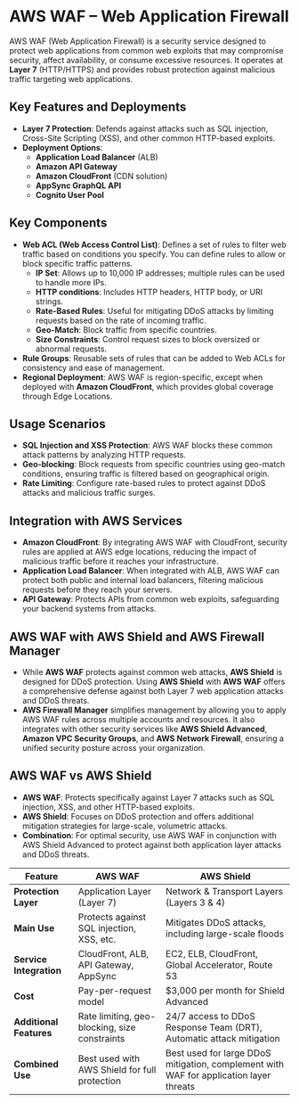 # AWS WAF – Web Application Firewall

AWS WAF (Web Application Firewall) is a security service designed to protect web applications from common web exploits that may compromise security, affect availability, or consume excessive resources. It operates at **Layer 7** (HTTP/HTTPS) and provides robust protection against malicious traffic targeting web applications.

## Key Features and Deployments
- **Layer 7 Protection**: Defends against attacks such as SQL injection, Cross-Site Scripting (XSS), and other common HTTP-based exploits.
- **Deployment Options**:
  - **Application Load Balancer** (ALB)
  - **Amazon API Gateway**
  - **Amazon CloudFront** (CDN solution)
  - **AppSync GraphQL API**
  - **Cognito User Pool**

## Key Components
- **Web ACL (Web Access Control List)**: Defines a set of rules to filter web traffic based on conditions you specify. You can define rules to allow or block specific traffic patterns.
  - **IP Set**: Allows up to 10,000 IP addresses; multiple rules can be used to handle more IPs.
  - **HTTP conditions**: Includes HTTP headers, HTTP body, or URI strings.
  - **Rate-Based Rules**: Useful for mitigating DDoS attacks by limiting requests based on the rate of incoming traffic.
  - **Geo-Match**: Block traffic from specific countries.
  - **Size Constraints**: Control request sizes to block oversized or abnormal requests.
- **Rule Groups**: Reusable sets of rules that can be added to Web ACLs for consistency and ease of management.
- **Regional Deployment**: AWS WAF is region-specific, except when deployed with **Amazon CloudFront**, which provides global coverage through Edge Locations.

## Usage Scenarios
- **SQL Injection and XSS Protection**: AWS WAF blocks these common attack patterns by analyzing HTTP requests.
- **Geo-blocking**: Block requests from specific countries using geo-match conditions, ensuring traffic is filtered based on geographical origin.
- **Rate Limiting**: Configure rate-based rules to protect against DDoS attacks and malicious traffic surges.

## Integration with AWS Services
- **Amazon CloudFront**: By integrating AWS WAF with CloudFront, security rules are applied at AWS edge locations, reducing the impact of malicious traffic before it reaches your infrastructure.
- **Application Load Balancer**: When integrated with ALB, AWS WAF can protect both public and internal load balancers, filtering malicious requests before they reach your servers.
- **API Gateway**: Protects APIs from common web exploits, safeguarding your backend systems from attacks.
  
## AWS WAF with AWS Shield and AWS Firewall Manager
- While **AWS WAF** protects against common web attacks, **AWS Shield** is designed for DDoS protection. Using **AWS Shield** with **AWS WAF** offers a comprehensive defense against both Layer 7 web application attacks and DDoS threats.
- **AWS Firewall Manager** simplifies management by allowing you to apply AWS WAF rules across multiple accounts and resources. It also integrates with other security services like **AWS Shield Advanced**, **Amazon VPC Security Groups**, and **AWS Network Firewall**, ensuring a unified security posture across your organization.

## AWS WAF vs AWS Shield
- **AWS WAF**: Protects specifically against Layer 7 attacks such as SQL injection, XSS, and other HTTP-based exploits.
- **AWS Shield**: Focuses on DDoS protection and offers additional mitigation strategies for large-scale, volumetric attacks.
- **Combination**: For optimal security, use AWS WAF in conjunction with AWS Shield Advanced to protect against both application layer attacks and DDoS threats.

| Feature                    | AWS WAF                                        | AWS Shield                                    |
|----------------------------|-----------------------------------------------|-----------------------------------------------|
| **Protection Layer**        | Application Layer (Layer 7)                   | Network & Transport Layers (Layers 3 & 4)      |
| **Main Use**                | Protects against SQL injection, XSS, etc.     | Mitigates DDoS attacks, including large-scale floods |
| **Service Integration**     | CloudFront, ALB, API Gateway, AppSync         | EC2, ELB, CloudFront, Global Accelerator, Route 53 |
| **Cost**                    | Pay-per-request model                         | $3,000 per month for Shield Advanced          |
| **Additional Features**     | Rate limiting, geo-blocking, size constraints | 24/7 access to DDoS Response Team (DRT), Automatic attack mitigation |
| **Combined Use**            | Best used with AWS Shield for full protection  | Best used for large DDoS mitigation, complement with WAF for application layer threats |
